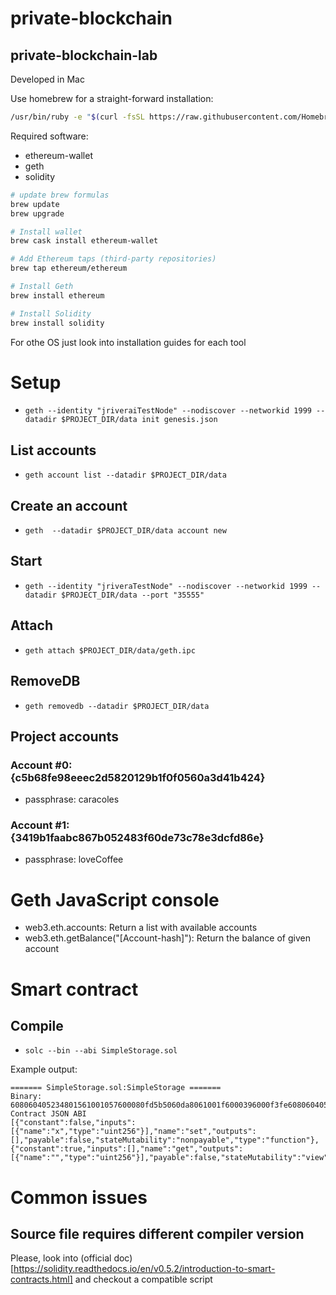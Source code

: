 # private-blockchain
private-blockchain-lab
-- 
Developed in Mac

Use homebrew for a straight-forward installation:

``` bash
/usr/bin/ruby -e "$(curl -fsSL https://raw.githubusercontent.com/Homebrew/install/master/install)"
```

Required software:
- ethereum-wallet
- geth
- solidity

``` bash
# update brew formulas
brew update
brew upgrade

# Install wallet
brew cask install ethereum-wallet

# Add Ethereum taps (third-party repositories)
brew tap ethereum/ethereum

# Install Geth
brew install ethereum

# Install Solidity
brew install solidity
```

For othe OS just look into installation guides for each tool

# Setup
- `geth --identity "jriveraiTestNode" --nodiscover --networkid 1999 --datadir $PROJECT_DIR/data init genesis.json`

## List accounts
- `geth account list --datadir $PROJECT_DIR/data`

## Create an account
- `geth  --datadir $PROJECT_DIR/data account new`

## Start
- `geth --identity "jriveraTestNode" --nodiscover --networkid 1999 --datadir $PROJECT_DIR/data --port "35555"`

## Attach
- `geth attach $PROJECT_DIR/data/geth.ipc`

## RemoveDB
- `geth removedb --datadir $PROJECT_DIR/data`

## Project accounts
### Account #0: {c5b68fe98eeec2d5820129b1f0f0560a3d41b424} 
- passphrase: caracoles
### Account #1: {3419b1faabc867b052483f60de73c78e3dcfd86e}
- passphrase: loveCoffee

# Geth JavaScript console
- web3.eth.accounts: Return a list with available accounts
- web3.eth.getBalance("[Account-hash]"): Return the balance of given account

# Smart contract
## Compile
- `solc --bin --abi SimpleStorage.sol`

Example output:

```
======= SimpleStorage.sol:SimpleStorage =======
Binary: 
608060405234801561001057600080fd5b5060da8061001f6000396000f3fe6080604052348015600f57600080fd5b5060043610604f576000357c01000000000000000000000000000000000000000000000000000000009004806360fe47b11460545780636d4ce63c14607f575b600080fd5b607d60048036036020811015606857600080fd5b8101908080359060200190929190505050609b565b005b608560a5565b6040518082815260200191505060405180910390f35b8060008190555050565b6000805490509056fea165627a7a72305820601339ee69bb90e3b52f77ffaea9c903449afb264cc499f49e260b7cc8bba4fc0029
Contract JSON ABI 
[{"constant":false,"inputs":[{"name":"x","type":"uint256"}],"name":"set","outputs":[],"payable":false,"stateMutability":"nonpayable","type":"function"},{"constant":true,"inputs":[],"name":"get","outputs":[{"name":"","type":"uint256"}],"payable":false,"stateMutability":"view","type":"function"}]

```

# Common issues
## Source file requires different compiler version
Please, look into (official doc)[https://solidity.readthedocs.io/en/v0.5.2/introduction-to-smart-contracts.html] and checkout a compatible script
